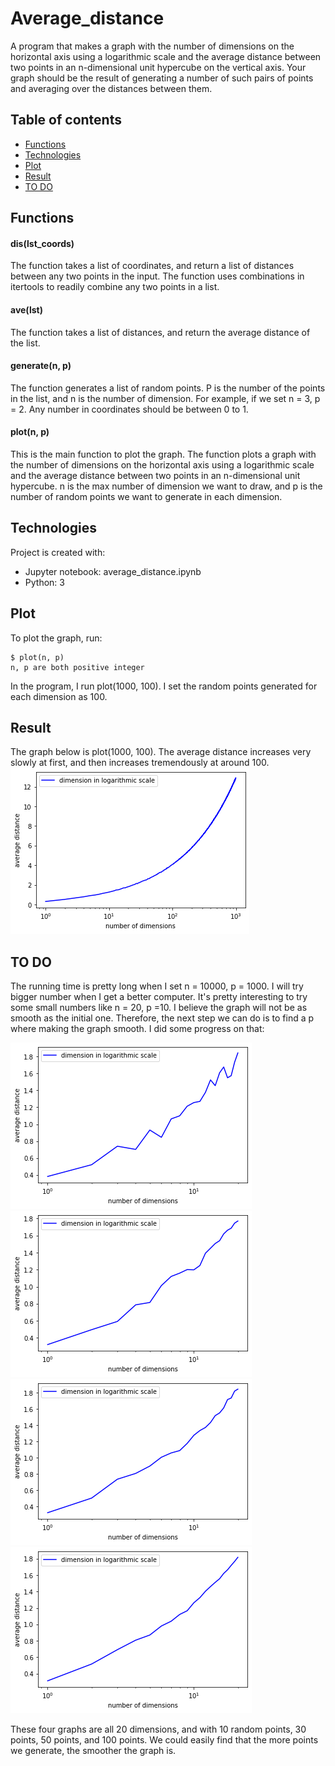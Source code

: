 # Average_distance
A program that makes a graph with the number 
of dimensions on the horizontal axis using a logarithmic scale and the average distance between two points in an n-dimensional unit hypercube on the vertical axis. Your graph should be the result of generating a number of such pairs of points and averaging over the distances between them.

## Table of contents
* [Functions](#functions)
* [Technologies](#technologies)
* [Plot](#plot)
* [Result](#result)
* [TO DO](#to-do)

## Functions
#### dis(lst_coords)
The function takes a list of coordinates, and return a list of distances between any two points in the input.
The function uses combinations in itertools to readily combine any two points in a list.

####  ave(lst)
The function takes a list of distances, and return the average distance of the list.
####  generate(n, p)
The function generates a list of random points. P is the number of the points in the list, and n is the 
number of dimension. For example, if we set n = 3, p = 2. Any number in coordinates
should be between 0 to 1.
####  plot(n, p)
This is the main function to plot the graph. The function plots  a graph with the number 
of dimensions on the horizontal axis using a logarithmic scale and the average distance between 
two points in an n-dimensional unit hypercube. n is the max number of dimension we want to draw,
and p is the number of random points we want to generate in each dimension. 
	
## Technologies
Project is created with:
* Jupyter notebook: average_distance.ipynb
* Python: 3

	
## Plot
To plot the graph, run:

```
$ plot(n, p)
n, p are both positive integer
```
In the program, I run plot(1000, 100).
I set the random points generated for each dimension as 100.

## Result
The graph below is plot(1000, 100). The average distance increases 
very slowly at first, and then increases tremendously at around 100. 
 ![1000_100](Images/1000_100.png)

## TO DO
The running time is pretty long when I set n = 10000, p = 1000. 
I will try bigger number when I get a better computer. It's pretty interesting to try some small
numbers like n = 20, p =10. I believe the graph will not be as smooth as the initial one.
Therefore, the next step we can do is to find a p where making the graph smooth. 
I did some progress on that:

![20_10](Images/20_10.png)
![20_30](Images/20_30.png)
![20_50](Images/20_50.png)
![20_100](Images/20_100.png)

These four graphs are all 20 dimensions, and with 10 random points,
30 points, 50 points, and 100 points. We could easily find that the more points we generate, the smoother the graph is.
